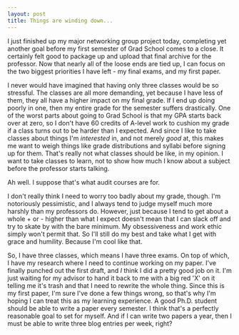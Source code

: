 ```yaml
---
layout: post
title: Things are winding down...
---
```


I just finished up my major networking group project today, completing yet another goal before my first semester of Grad School comes to a close. It certainly felt good to package up and upload that final archive for the professor. Now that nearly all of the loose ends are tied up, I can focus on the two biggest priorities I have left - my final exams, and my first paper.

I never would have imagined that having only three classes would be so stressful. The classes are all more demanding, yet because I have less of them, they all have a higher impact on my final grade. If I end up doing poorly in one, then my entire grade for the semester suffers drastically. One of the worst parts about going to Grad School is that my GPA starts back over at zero, so I don't have 60 credits of A-level work to cushion my grade if a class turns out to be harder than I expected. And since I like to take classes about things I'm *interested* in, and not merely *good* at, this makes me want to weigh things like grade distributions and syllabi before signing up for them. That's really not what classes should be like, in my opinion. I want to take classes to learn, not to show how much I know about a subject before the professor starts talking.

Ah well. I suppose that's what audit courses are for.

I don't really think I need to worry too badly about my grade, though. I'm notoriously pessimistic, and I always tend to judge myself much more harshly than my professors do. However, just because I tend to get about a whole + or - higher than what I expect doesn't mean that I can slack off and try to skate by with the bare minimum. My obsessiveness and work ethic simply won't permit that. So I'll still do my best and take what I get with grace and humility. Because I'm cool like that.

So, I have three classes, which means I have three exams. On top of which, I have my research where I need to continue working on my paper. I've finally punched out the first draft, and *I* think I did a pretty good job on it. I'm just waiting for my advisor to hand it back to me with a big red 'X' on it telling me it's trash and that I need to rewrite the whole thing. Since this is my first paper, I'm sure I've done a few things wrong, so that's why I'm hoping I can treat this as my learning experience. A good Ph.D. student should be able to write a paper every semester. I think that's a perfectly reasonable goal to set for myself. And if I can write two papers a year, then I must be able to write three blog entries per week, right?
